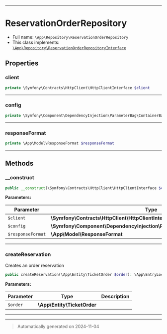 ***

# ReservationOrderRepository





* Full name: `\App\Repository\ReservationOrderRepository`
* This class implements:
[`\App\Repository\ReservationOrderRepositoryInterface`](./ReservationOrderRepositoryInterface.md)



## Properties


### client



```php
private \Symfony\Contracts\HttpClient\HttpClientInterface $client
```






***

### config



```php
private \Symfony\Component\DependencyInjection\ParameterBag\ContainerBagInterface $config
```






***

### responseFormat



```php
private \App\Model\ResponseFormat $responseFormat
```






***

## Methods


### __construct



```php
public __construct(\Symfony\Contracts\HttpClient\HttpClientInterface $client, \Symfony\Component\DependencyInjection\ParameterBag\ContainerBagInterface $config, \App\Model\ResponseFormat $responseFormat): mixed
```








**Parameters:**

| Parameter | Type | Description |
|-----------|------|-------------|
| `$client` | **\Symfony\Contracts\HttpClient\HttpClientInterface** |  |
| `$config` | **\Symfony\Component\DependencyInjection\ParameterBag\ContainerBagInterface** |  |
| `$responseFormat` | **\App\Model\ResponseFormat** |  |





***

### createReservation

Creates an order reservation

```php
public createReservation(\App\Entity\TicketOrder $order): \App\EntryLocal\ServiceResponse|\App\EntryLocal\ServiceResponseError
```








**Parameters:**

| Parameter | Type | Description |
|-----------|------|-------------|
| `$order` | **\App\Entity\TicketOrder** |  |





***


***
> Automatically generated on 2024-11-04
